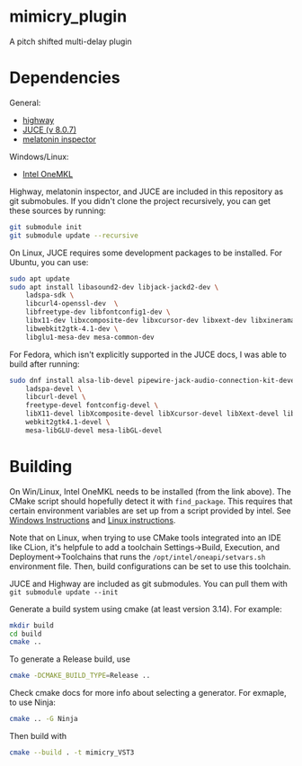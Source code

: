 # mimicry_plugin
A pitch shifted multi-delay plugin


# Dependencies

General:
- [highway](https://github.com/google/highway)
- [JUCE (v 8.0.7)](https://github.com/juce-framework/JUCE)
- [melatonin inspector](https://github.com/sudara/melatonin_inspector)

Windows/Linux:
- [Intel OneMKL](https://www.intel.com/content/www/us/en/developer/tools/oneapi/onemkl-download.html)


Highway, melatonin inspector, and JUCE are included in this repository as git submobules.
If you didn't clone the project recursively, you can get these sources by running: 
```bash
git submodule init
git submodule update --recursive
```


On Linux, JUCE requires some development packages to be installed.
For Ubuntu, you can use:
```bash
sudo apt update
sudo apt install libasound2-dev libjack-jackd2-dev \
    ladspa-sdk \
    libcurl4-openssl-dev  \
    libfreetype-dev libfontconfig1-dev \
    libx11-dev libxcomposite-dev libxcursor-dev libxext-dev libxinerama-dev libxrandr-dev libxrender-dev \
    libwebkit2gtk-4.1-dev \
    libglu1-mesa-dev mesa-common-dev
```

For Fedora, which isn't explicitly supported in the JUCE docs, I was able to build after running:
```bash
sudo dnf install alsa-lib-devel pipewire-jack-audio-connection-kit-devel \
    ladspa-devel \
    libcurl-devel \
    freetype-devel fontconfig-devel \
    libX11-devel libXcomposite-devel libXcursor-devel libXext-devel libXinerama-devel libXrandr-devel libXrender-devel \
    webkit2gtk4.1-devel \
    mesa-libGLU-devel mesa-libGL-devel
```


# Building

On Win/Linux, Intel OneMKL needs to be installed (from the link above).
The CMake script should hopefully detect it with `find_package`.
This requires that certain environment variables are set up
from a script provided by intel. 
See [Windows Instructions](https://www.intel.com/content/www/us/en/docs/oneapi/programming-guide/2024-2/use-the-setvars-and-oneapi-vars-scripts-with-linux.html)
and  [Linux instructions](https://www.intel.com/content/www/us/en/docs/oneapi/programming-guide/2024-2/use-the-setvars-and-oneapi-vars-scripts-with-linux.html).

Note that on Linux, when trying to use CMake tools integrated into an IDE like CLion,
it's helpfule to add a toolchain Settings->Build, Execution, and Deployment->Toolchains
that runs the `/opt/intel/oneapi/setvars.sh` environment file.
Then, build configurations can be set to use this toolchain.

JUCE and Highway are included as git submodules. 
You can pull them with
`git submodule update --init`



Generate a build system using cmake (at least version 3.14). 
For example:
```bash
mkdir build
cd build
cmake ..

```

To generate a Release build, use 
```bash
cmake -DCMAKE_BUILD_TYPE=Release ..
```

Check cmake docs for more info about selecting a generator.
For exmaple, to use Ninja:
```bash
cmake .. -G Ninja
```

Then build with
```bash
cmake --build . -t mimicry_VST3
```
